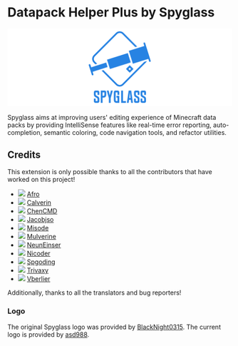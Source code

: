 # Datapack Helper Plus by Spyglass
<div align="center"><img src="https://raw.githubusercontent.com/SpyglassMC/logo/main/banner.png"></div>

Spyglass aims at improving users' editing experience of Minecraft data packs by providing IntelliSense features like real-time error reporting, auto-completion, semantic coloring, code navigation tools, and refactor utilities.

## Credits
This extension is only possible thanks to all the contributors that have worked on this project!

* <img src="https://avatars.githubusercontent.com/u/13565346?v=4&size=12"> [Afro](https://github.com/TheAfroOfDoom)
* <img src="https://avatars.githubusercontent.com/u/38361803?v=4&size=12"> [Calverin](https://github.com/Calverin)
* <img src="https://avatars.githubusercontent.com/u/46134240?v=4&size=12"> [ChenCMD](https://github.com/ChenCMD)
* <img src="https://avatars.githubusercontent.com/u/10163794?v=4&size=12"> [Jacobjso](https://github.com/jacobsjo)
* <img src="https://avatars.githubusercontent.com/u/17352009?v=4&size=12"> [Misode](https://github.com/misode)
* <img src="https://avatars.githubusercontent.com/u/12068027?v=4&size=12"> [Mulverine](https://github.com/MulverineX)
* <img src="https://avatars.githubusercontent.com/u/12124394?v=4&size=12"> [NeunEinser](https://github.com/NeunEinser)
* <img src="https://avatars.githubusercontent.com/u/26015841?v=4" width="12"> [Nicoder](https://github.com/Nico314159)
* <img src="https://avatars.githubusercontent.com/u/15277496?v=4&size=12"> [Spgoding](https://github.com/SPGoding)
* <img src="https://avatars.githubusercontent.com/u/13611030?v=4&size=12"> [Trivaxy](https://github.com/Trivaxy)
* <img src="https://avatars.githubusercontent.com/u/24430071?v=4" width="12"> [Vberlier](https://github.com/vberlier)

Additionally, thanks to all the translators and bug reporters!

### Logo

The original Spyglass logo was provided by [BlackNight0315](https://github.com/BlackNight0315).
The current logo is provided by [asd988](https://github.com/asd988).
